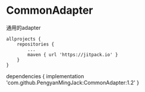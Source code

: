 # CommonAdapter
通用的adapter


	allprojects {
		repositories {
			...
			maven { url 'https://jitpack.io' }
		}
	}

dependencies {
	       implementation 'com.github.PengyanMingJack:CommonAdapter:1.2'
	}
